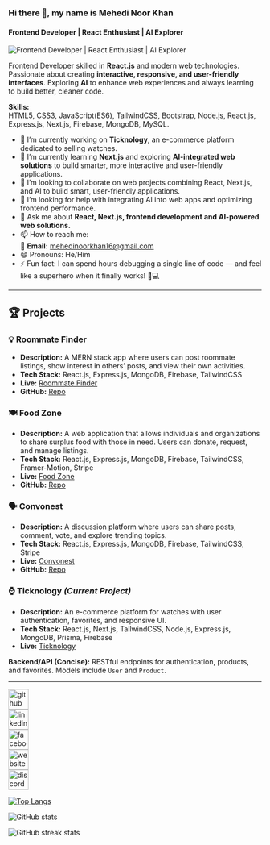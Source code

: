 ### Hi there 👋, my name is Mehedi Noor Khan
#### Frontend Developer | React Enthusiast | AI Explorer
![Frontend Developer | React Enthusiast | AI Explorer](https://i.ibb.co.com/dJVgq5WW/Purple-and-Pink-Minimalist-Front-End-Developer-Linked-In-Banner-2.png)

Frontend Developer skilled in **React.js** and modern web technologies. Passionate about creating **interactive, responsive, and user-friendly interfaces**. Exploring **AI** to enhance web experiences and always learning to build better, cleaner code.

**Skills:**  
HTML5, CSS3, JavaScript(ES6), TailwindCSS, Bootstrap, Node.js, React.js, Express.js, Next.js, Firebase, MongoDB, MySQL.

- 🔭 I’m currently working on **Ticknology**, an e-commerce platform dedicated to selling watches.  
- 🌱 I’m currently learning **Next.js** and exploring **AI-integrated web solutions** to build smarter, more interactive and user-friendly applications.  
- 👯 I’m looking to collaborate on web projects combining React, Next.js, and AI to build smart, user-friendly applications.  
- 🤔 I’m looking for help with integrating AI into web apps and optimizing frontend performance.  
- 💬 Ask me about **React, Next.js, frontend development and AI-powered web solutions.**  
- 📫 How to reach me:  
  📧 **Email:** [mehedinoorkhan16@gmail.com](mailto:mehedinoorkhan16@gmail.com)  
- 😄 Pronouns: He/Him  
- ⚡ Fun fact: I can spend hours debugging a single line of code — and feel like a superhero when it finally works! 💪💻  

---

## 🏆 Projects

### 💡 Roommate Finder
- **Description:** A MERN stack app where users can post roommate listings, show interest in others’ posts, and view their own activities.  
- **Tech Stack:** React.js, Express.js, MongoDB, Firebase, TailwindCSS  
- **Live:** [Roommate Finder](https://assignment-10-faf93.web.app/)  
- **GitHub:** [Repo](https://github.com/MehediNoorKhan/Find_Your_Roommate)  

### 🍽️ Food Zone
- **Description:** A web application that allows individuals and organizations to share surplus food with those in need. Users can donate, request, and manage listings.  
- **Tech Stack:** React.js, Express.js, MongoDB, Firebase, TailwindCSS, Framer-Motion, Stripe  
- **Live:** [Food Zone](https://assignment11-b015f.web.app/)  
- **GitHub:** [Repo](https://github.com/MehediNoorKhan/FoodZone)  

### 🗣️ Convonest
- **Description:** A discussion platform where users can share posts, comment, vote, and explore trending topics.  
- **Tech Stack:** React.js, Express.js, MongoDB, Firebase, TailwindCSS, Stripe  
- **Live:** [Convonest](https://convonest3.web.app/)  
- **GitHub:** [Repo](https://github.com/MehediNoorKhan/Convonest)  

### ⌚ Ticknology *(Current Project)*
- **Description:** An e-commerce platform for watches with user authentication, favorites, and responsive UI.  
- **Tech Stack:** React.js, Next.js, TailwindCSS, Node.js, Express.js, MongoDB, Prisma, Firebase  
- **Live:** [Ticknology](https://ticknology.netlify.app)  

**Backend/API (Concise):** RESTful endpoints for authentication, products, and favorites. Models include `User` and `Product`.  

---

[<img src='https://cdn.jsdelivr.net/npm/simple-icons@3.0.1/icons/github.svg' alt='github' height='40'>](https://github.com/MehediNoorKhan)  
[<img src='https://cdn.jsdelivr.net/npm/simple-icons@3.0.1/icons/linkedin.svg' alt='linkedin' height='40'>](https://www.linkedin.com/in/mehedinoorkhan16/)  
[<img src='https://cdn.jsdelivr.net/npm/simple-icons@3.0.1/icons/facebook.svg' alt='facebook' height='40'>](https://www.facebook.com/mehedinoorkhan/)  
[<img src='https://cdn.jsdelivr.net/npm/simple-icons@3.0.1/icons/icloud.svg' alt='website' height='40'>](https://mehedinoorkhan.netlify.app)  
[<img src='https://cdn.jsdelivr.net/npm/simple-icons@3.0.1/icons/discord.svg' alt='discord' height='40'>](https://discord.gg/mCwUhTwt)  

[![Top Langs](https://github-readme-stats.vercel.app/api/top-langs/?username=MehediNoorKhan)](https://github.com/anuraghazra/github-readme-stats)

![GitHub stats](https://github-readme-stats.vercel.app/api?username=MehediNoorKhan&show_icons=true&count_private=true)  

![GitHub streak stats](https://streak-stats.demolab.com/?user=MehediNoorKhan)  
